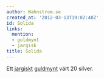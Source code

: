 ```yaml
---
author: Wahnstrom.se
created_at: '2012-03-13T19:02:48Z'
id: Solida
links:
  mention:
  - guldmynt
  - jargisk
title: Solida
---
```


Ett [jargiskt][] [guldmynt] värt 20 silver.

  [jargiskt]: jargisk
  [guldmynt]: guldmynt